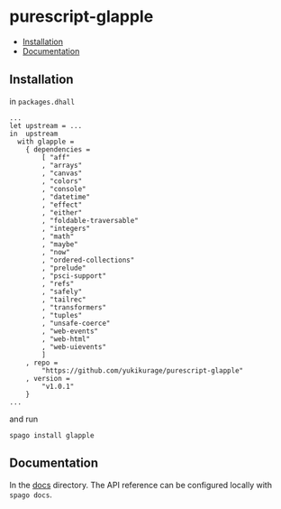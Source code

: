 <!-- omit in toc -->
# purescript-glapple
- [Installation](#installation)
- [Documentation](#documentation)
## Installation
in `packages.dhall`
```dhall
...
let upstream = ...
in  upstream
  with glapple =
    { dependencies =
        [ "aff"
        , "arrays"
        , "canvas"
        , "colors"
        , "console"
        , "datetime"
        , "effect"
        , "either"
        , "foldable-traversable"
        , "integers"
        , "math"
        , "maybe"
        , "now"
        , "ordered-collections"
        , "prelude"
        , "psci-support"
        , "refs"
        , "safely"
        , "tailrec"
        , "transformers"
        , "tuples"
        , "unsafe-coerce"
        , "web-events"
        , "web-html"
        , "web-uievents"
        ]
    , repo =
        "https://github.com/yukikurage/purescript-glapple"
    , version =
        "v1.0.1"
    }
...
```
and run

`spago install glapple`

## Documentation
In the [docs](https://github.com/yukikurage/purescript-glapple/tree/master/docs) directory.
The API reference can be configured locally with `spago docs`.
